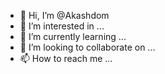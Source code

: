- 👋 Hi, I’m @Akashdom
- 👀 I’m interested in ...
- 🌱 I’m currently learning ...
- 💞️ I’m looking to collaborate on ...
- 📫 How to reach me ...

<!---
Akashdom/Akashdom is a ✨ special ✨ repository because its `README.md` (this file) appears on your GitHub profile.
You can click the Preview link to take a look at your changes.
--->
